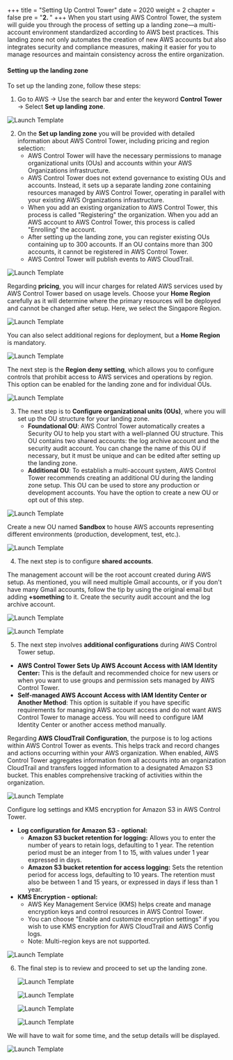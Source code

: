 +++
title = "Setting Up Control Tower"
date = 2020
weight = 2
chapter = false
pre = "<b>2. </b>"
+++
When you start using AWS Control Tower, the system will guide you through the process of setting up a landing zone—a multi-account environment standardized according to AWS best practices. This landing zone not only automates the creation of new AWS accounts but also integrates security and compliance measures, making it easier for you to manage resources and maintain consistency across the entire organization.

#### Setting up the landing zone

To set up the landing zone, follow these steps:
1. Go to AWS → Use the search bar and enter the keyword **Control Tower** → Select **Set up landing zone**.

![Launch Template](/images/2/2.1.png?width=90pc)

2. On the **Set up landing zone** you will be provided with detailed information about AWS Control Tower, including pricing and region selection:
   - AWS Control Tower will have the necessary permissions to manage organizational units (OUs) and accounts within your AWS Organizations infrastructure.
   - AWS Control Tower does not extend governance to existing OUs and accounts. Instead, it sets up a separate landing zone containing resources managed by AWS Control Tower, operating in parallel with your existing AWS Organizations infrastructure.
   - When you add an existing organization to AWS Control Tower, this process is called "Registering" the organization. When you add an AWS account to AWS Control Tower, this process is called "Enrolling" the account.
   - After setting up the landing zone, you can register existing OUs containing up to 300 accounts. If an OU contains more than 300 accounts, it cannot be registered in AWS Control Tower.
   - AWS Control Tower will publish events to AWS CloudTrail.

  ![Launch Template](/images/2/2.2.png?width=90pc)

  Regarding **pricing**, you will incur charges for related AWS services used by AWS Control Tower based on usage levels. Choose your **Home Region** carefully as it will determine where the primary resources will be deployed and cannot be changed after setup. Here, we select the Singapore Region.

  ![Launch Template](/images/2/2.3.png?width=90pc)

  You can also select additional regions for deployment, but a **Home Region** is mandatory.

  ![Launch Template](/images/2/2.4.png?width=90pc)

  The next step is the **Region deny setting**, which allows you to configure controls that prohibit access to AWS services and operations by region. This option can be enabled for the landing zone and for individual OUs.

  ![Launch Template](/images/2/2.5.png?width=90pc)

3. The next step is to **Configure organizational units (OUs)**, where you will set up the OU structure for your landing zone.
   - **Foundational OU**: AWS Control Tower automatically creates a Security OU to help you start with a well-planned OU structure. This OU contains two shared accounts: the log archive account and the security audit account. You can change the name of this OU if necessary, but it must be unique and can be edited after setting up the landing zone.
   - **Additional OU**: To establish a multi-account system, AWS Control Tower recommends creating an additional OU during the landing zone setup. This OU can be used to store any production or development accounts. You have the option to create a new OU or opt out of this step.

  ![Launch Template](/images/2/2.6.png?width=90pc)

  Create a new OU named **Sandbox** to house AWS accounts representing different environments (production, development, test, etc.).

  ![Launch Template](/images/2/2.7.png?width=90pc)

4. The next step is to configure **shared accounts**.

  The management account will be the root account created during AWS setup. As mentioned, you will need multiple Gmail accounts, or if you don't have many Gmail accounts, follow the tip by using the original email but adding **+something** to it. Create the security audit account and the log archive account.

  ![Launch Template](/images/2/2.8.png?width=90pc)

  ![Launch Template](/images/2/2.9.png?width=90pc)

5. The next step involves **additional configurations** during AWS Control Tower setup.
  
  - **AWS Control Tower Sets Up AWS Account Access with IAM Identity Center:** This is the default and recommended choice for new users or when you want to use groups and permission sets managed by AWS Control Tower.
  - **Self-managed AWS Account Access with IAM Identity Center or Another Method**: This option is suitable if you have specific requirements for managing AWS account access and do not want AWS Control Tower to manage access. You will need to configure IAM Identity Center or another access method manually.

  Regarding **AWS CloudTrail Configuration**, the purpose is to log actions within AWS Control Tower as events. This helps track and record changes and actions occurring within your AWS organization. When enabled, AWS Control Tower aggregates information from all accounts into an organization CloudTrail and transfers logged information to a designated Amazon S3 bucket. This enables comprehensive tracking of activities within the organization.

  ![Launch Template](/images/2/2.10.png?width=90pc)

  Configure log settings and KMS encryption for Amazon S3 in AWS Control Tower. 
  - **Log configuration for Amazon S3 - optional:**
    - **Amazon S3 bucket retention for logging:** Allows you to enter the number of years to retain logs, defaulting to 1 year. The retention period must be an integer from 1 to 15, with values under 1 year expressed in days.
    - **Amazon S3 bucket retention for access logging:** Sets the retention period for access logs, defaulting to 10 years. The retention must also be between 1 and 15 years, or expressed in days if less than 1 year.
  - **KMS Encryption - optional:**
    - AWS Key Management Service (KMS) helps create and manage encryption keys and control resources in AWS Control Tower.
    - You can choose "Enable and customize encryption settings" if you wish to use KMS encryption for AWS CloudTrail and AWS Config logs.
    - Note: Multi-region keys are not supported.
  
  ![Launch Template](/images/2/2.11.png?width=90pc) 

6. The final step is to review and proceed to set up the landing zone.
   
   ![Launch Template](/images/2/2.12.png?width=90pc) 

   ![Launch Template](/images/2/2.13.png?width=90pc) 

   ![Launch Template](/images/2/2.14.png?width=90pc) 

   ![Launch Template](/images/2/2.15.png?width=90pc) 

We will have to wait for some time, and the setup details will be displayed.

![Launch Template](/images/2/2.16.png?width=90pc) 